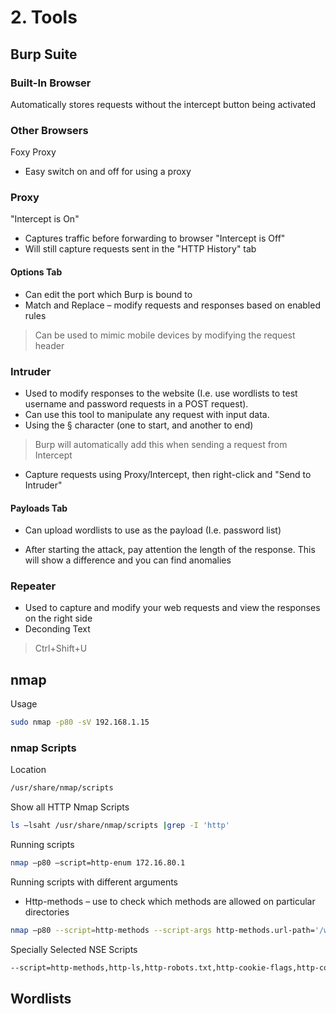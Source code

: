 # 2. Tools

## Burp Suite

### Built-In Browser
Automatically stores requests without the intercept button being activated

### Other Browsers
Foxy Proxy
* Easy switch on and off for using a proxy

### Proxy
"Intercept is On"
* Captures traffic before forwarding to browser 
"Intercept is Off"
* Will still capture requests sent in the "HTTP History" tab 
#### Options Tab
* Can edit the port which Burp is bound to 
* Match and Replace – modify requests and responses based on enabled rules 
> Can be used to mimic mobile devices by modifying the request header 

### Intruder
* Used to modify responses to the website (I.e. use wordlists to test username and password requests in a POST request).  
* Can use this tool to manipulate any request with input data. 
* Using the § character (one to start, and another to end) 
> Burp will automatically add this when sending a request from Intercept 
* Capture requests using Proxy/Intercept, then right-click and "Send to Intruder" 
#### Payloads Tab
* Can upload wordlists to use as the payload (I.e. password list)

* After starting the attack, pay attention the length of the response. This will show a difference and you can find anomalies 

### Repeater
* Used to capture and modify your web requests and view the responses on the right side 
* Deconding Text 
> Ctrl+Shift+U 

## nmap
Usage
```bash
sudo nmap -p80 -sV 192.168.1.15
```

### nmap Scripts
Location
```bash
/usr/share/nmap/scripts 
```
Show all HTTP Nmap Scripts 
```bash
ls –lsaht /usr/share/nmap/scripts |grep -I 'http' 
```
Running scripts 
```bash
nmap –p80 –script=http-enum 172.16.80.1 
```
Running scripts with different arguments 
* Http-methods – use to check which methods are allowed on particular directories 
```bash
nmap –p80 --script=http-methods --script-args http-methods.url-path='/wp-includes/' 192.168.1.5 
```
Specially Selected NSE Scripts 
```bash
--script=http-methods,http-ls,http-robots.txt,http-cookie-flags,http-cors 
```

## Wordlists
